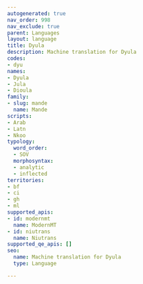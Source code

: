 ```yaml
---
autogenerated: true
nav_order: 998
nav_exclude: true
parent: Languages
layout: language
title: Dyula
description: Machine translation for Dyula
codes:
- dyu
names:
- Dyula
- Jula
- Dioula
family:
- slug: mande
  name: Mande
scripts:
- Arab
- Latn
- Nkoo
typology:
  word_order:
  - SOV
  morphosyntax:
  - analytic
  - inflected
territories:
- bf
- ci
- gh
- ml
supported_apis:
- id: modernmt
  name: ModernMT
- id: niutrans
  name: Niutrans
supported_qe_apis: []
seo:
  name: Machine translation for Dyula
  type: Language

---
```


